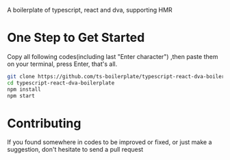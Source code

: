 A boilerplate of typescript, react and dva, supporting HMR


# One Step to Get Started
Copy all following codes(including last "Enter character") ,then paste them on your terminal, press Enter, that's all.
```bash
git clone https://github.com/ts-boilerplate/typescript-react-dva-boilerplate.git
cd typescript-react-dva-boilerplate
npm install
npm start


```

# Contributing
If you found somewhere in codes to be improved or fixed, or just make a suggestion, don't hesitate to send a pull request
